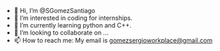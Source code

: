 - 👋 Hi, I’m @SGomezSantiago
- 👀 I’m interested in coding for internships.
- 🌱 I’m currently learning python and C++.
- 💞️ I’m looking to collaborate on ...
- 📫 How to reach me: My email is gomezsergioworkplace@gmail.com

<!---
SGomezSantiago/SGomezSantiago is a ✨ special ✨ repository because its `README.md` (this file) appears on your GitHub profile.
You can click the Preview link to take a look at your changes.
--->
